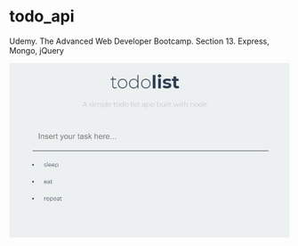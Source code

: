 # todo_api
Udemy. The Advanced Web Developer Bootcamp. Section 13. Express, Mongo, jQuery

![](/homepage.jpg)
